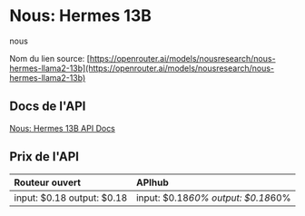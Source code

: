 # Nous: Hermes 13B

nous

Nom du lien source: [https://openrouter.ai/models/nousresearch/nous-hermes-llama2-13b](https://openrouter.ai/models/nousresearch/nous-hermes-llama2-13b)

## Docs de l'API

[Nous: Hermes 13B API Docs](../apis/fr/Nous:_Hermes_13B.md)

## Prix de l'API

| Routeur ouvert | APIhub |
|:---|:---|
| input: $0.18 output: $0.18 | input: $0.18*60% output: $0.18*60% |
